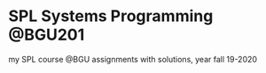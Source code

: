 # SPL Systems Programming @BGU201
my SPL course @BGU  assignments with solutions, year fall 19-2020
